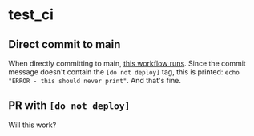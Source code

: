 # test_ci

## Direct commit to main
When directly committing to main, [this workflow runs](https://app.circleci.com/pipelines/github/Dexterp37/test_ci/4/workflows/9bcccccd-cddb-405f-af6f-954b892a0540/jobs/9). Since the commit message doesn't contain the `[do not deploy]` tag, this is printed: `echo "ERROR - this should never print"`. And that's fine.

## PR with `[do not deploy]`
Will this work?
